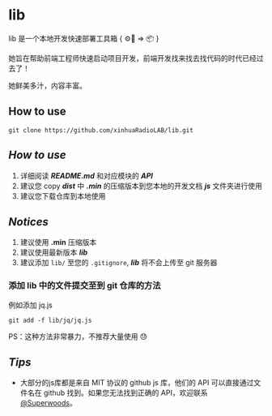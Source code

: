 # **lib**

lib 是一个本地开发快速部署工具箱 { ⚙️🔧 => 📦 }

她旨在帮助前端工程师快速启动项目开发，前端开发找来找去找代码的时代已经过去了！

她鲜美多汁，内容丰富。

## How to use

```shell
git clone https://github.com/xinhuaRadioLAB/lib.git
```

## **_How to use_**

1.  详细阅读 **_README.md_** 和对应模块的 **_API_**
2.  建议您 copy **_dist_** 中 **_.min_** 的压缩版本到您本地的开发文档 **_js_** 文件夹进行使用
3.  建议您下载仓库到本地使用

## **_Notices_**

1.  建议使用 **.min** 压缩版本
2.  建议使用最新版本 **_lib_**
3.  建议添加 `lib/` 至您的 `.gitignore`, **_lib_** 将不会上传至 git 服务器

### 添加 lib 中的文件提交至到 git 仓库的方法

例如添加 jq.js 

```shell
git add -f lib/jq/jq.js
```

PS：这种方法非常暴力，不推荐大量使用 😓

## **_Tips_**

-   大部分的js库都是来自 MIT 协议的 github js 库，他们的 API 可以直接通过文件名在 github 找到。如果您无法找到正确的 API，欢迎联系[@Superwoods](https://github.com/superwoods)。
